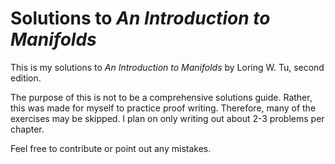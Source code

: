 # Solutions to _An Introduction to Manifolds_

This is my solutions to _An Introduction to Manifolds_ by Loring W. Tu, second edition.

The purpose of this is not to be a comprehensive solutions guide. Rather, this was
made for myself to practice proof writing. Therefore, many of the exercises may be skipped.
I plan on only writing out about 2-3 problems per chapter.

Feel free to contribute or point out any mistakes.
